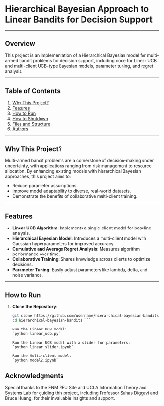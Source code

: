 # Hierarchical Bayesian Approach to Linear Bandits for Decision Support
---
## Overview

This project is an implementation of a Hierarchical Bayesian model for multi-armed bandit problems for decision support, including code for Linear UCB and multi-client UCB-type Bayesian models, parameter tuning, and regret analysis.

---

## Table of Contents

1. [Why This Project?](#why-this-project)
2. [Features](#features)
3. [How to Run](#how-to-run)
4. [How to Shutdown](#how-to-shutdown)
5. [Files and Structure](#files-and-structure)
6. [Authors](#authors)

---

## Why This Project?

Multi-armed bandit problems are a cornerstone of decision-making under uncertainty, with applications ranging from risk management to resource allocation. By enhancing existing models with hierarchical Bayesian approaches, this project aims to:
- Reduce parameter assumptions.
- Improve model adaptability to diverse, real-world datasets.
- Demonstrate the benefits of collaborative multi-client training.

---

## Features

- **Linear UCB Algorithm**: Implements a single-client model for baseline analysis.
- **Hierarchical Bayesian Model**: Introduces a multi-client model with Gaussian hyperparameters for improved accuracy.
- **Cumulative and Average Regret Analysis**: Measures algorithm performance over time.
- **Collaborative Training**: Shares knowledge across clients to optimize decisions.
- **Parameter Tuning**: Easily adjust parameters like lambda, delta, and noise variance.

---

## How to Run

1. **Clone the Repository**:  
   ```bash
   git clone https://github.com/username/hierarchical-bayesian-bandits.git
   cd hierarchical-bayesian-bandits ```

   Run the Linear UCB model:
   `python linear_ucb.py`

   Run the Linear UCB model with a slider for parameters:
   `python linear_slider.ipynb`

   Run the Multi-client model:
   `python model2.ipynb` 

   
## Acknowledgments

Special thanks to the FNM REU Site and UCLA Information Theory and Systems Lab for guiding this project, including Professor Suhas Diggavi and Bruce Huang, for their invaluable insights and support.
